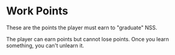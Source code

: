 # Work Points

These are the points the player must earn to "graduate" NSS.

The player can earn points but cannot lose points. Once you learn something, you can't unlearn it.